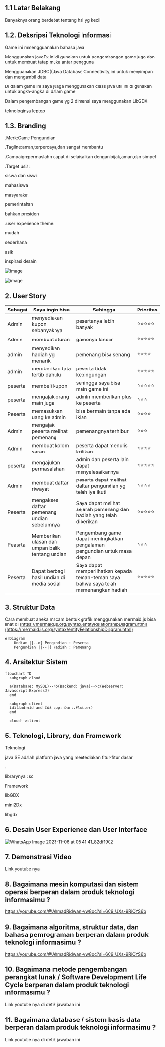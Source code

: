 ## 1.1 Latar Belakang

Banyaknya orang berdebat tentang hal yg kecil

## 1.2. Deksripsi Teknologi Informasi

Game ini mmengguanakan bahasa java

Menggunakan javaFx ini di gunakan untuk pengembangan game juga dan untuk membuat tatap muka antar pengguna

Mengguanakan JDBC((Java Database Connectivity)ini untuk menyimpan dan mengambil data

Di dalam game ini saya juaga menggunakan class java util ini di gunakan untuk angka-angka di dalam game

Dalam pengembangan game yg 2 dimensi saya menggunakan LibGDX

teknologinya leptop

## 1.3. Branding
.Merk:Game Pengundian

.Tagline:aman,terpercaya,dan sangat membantu

.Campaign:permaslahn dapat di selaisaikan dengan bijak,aman,dan simpel

.Target usia:

siswa dan siswi

mahasiswa

masyarakat

pemerintahan

bahkan presiden

.user experience theme:

mudah

sederhana

asik

inspirasi desain

![image](https://github.com/Ahmadlong/Game-Pengundian/assets/148826264/4dab42a0-09bc-44e3-a242-451fcc7fdb68)

![image](https://github.com/Ahmadlong/Game-Pengundian/assets/148826264/33f3a2f0-2a48-46a6-af88-1501780ea6da)


## 2. User Story

Sebagai | Saya ingin bisa | Sehingga | Prioritas
---|---|---|---
Admin| menyediakan kupon sebanyaknya | pesertanya lebih banyak | ⭐⭐⭐⭐⭐
Admin|membuat aturan|gamenya lancar|⭐⭐⭐⭐⭐
admin|menyedikan hadiah yg menarik|pemenang bisa senang|⭐⭐⭐⭐
admin|memberikan tata tertib dahulu|peserta tidak kebingungan|⭐⭐⭐⭐⭐
peserta|membeli kupon|sehingga saya bisa main game ini|⭐⭐⭐⭐⭐
peserta|mengajak orang main juga|admin memberikan plus ke peserta|⭐⭐⭐
Peserta|memasukkan uang ke admin|bisa bermain tanpa ada iklan|⭐⭐⭐⭐
Admin|mengajak peserta melihat pemenang|pemenangnya terhibur|⭐⭐⭐
Admin|membuat kolom saran|peserta dapat menulis kritikan|⭐⭐⭐⭐
peserta|mengajukan permasalahan|admin dan peserta lain dapat menyelesaikannya|⭐⭐⭐⭐⭐
Admin|membuat daftar riwayat|peserta dapat melihat daftar pengundian yg telah iya ikuti|⭐⭐⭐⭐
Peserta|mengakses daftar pemenang undian sebelumnya|Saya dapat melihat sejarah pemenang dan hadiah yang telah diberikan|⭐⭐⭐⭐⭐
Peasrta|Memberikan ulasan dan umpan balik tentang undian| Pengembang game dapat meningkatkan pengalaman pengundian untuk masa depan|⭐⭐⭐
Peserta|Dapat berbagi hasil undian di media sosial|Saya dapat memperlihatkan kepada teman-teman saya bahwa saya telah memenangkan hadiah|⭐⭐⭐⭐⭐

## 3. Struktur Data

Cara membuat aneka macam bentuk grafik menggunakan mermaid.js bisa lihat di [https://mermaid.js.org/syntax/entityRelationshipDiagram.html](https://mermaid.js.org/syntax/entityRelationshipDiagram.html) 


```mermaid
erDiagram
    Undian ||--o{ Pengundian : Peserta
    Pengundian ||--|{ Hadiah : Pemenang
```


## 4. Arsitektur Sistem

```mermaid
flowchart TD
  subgraph cloud

  a(Database: MySQL)-->b(Backend: java)-->c(Webserver: Javascript.ExpressJ)
  end

  subgraph client
  id1(Android and IOS app: Dart.Flutter)
  end

  cloud-->client

```

## 5. Teknologi, Library, dan Framework
Teknologi

java SE adalah platform java yang mentediakan fitur-fitur dasar


.

librarynya : sc

Framework 

libGDX

mini2Dx

libgdx

## 6. Desain User Experience dan User Interface

![WhatsApp Image 2023-11-06 at 05 41 41_82df1902](https://github.com/Ahmadlong/Game-Pengundian/assets/148826264/031204d7-6cac-4703-89cf-4b2dfb93905a)

## 7. Demonstrasi Video

Link youtube nya

## 8. Bagaimana mesin komputasi dan sistem operasi berperan dalam produk teknologi informasimu ?

https://youtube.com/@AhmadRidwan-vw8oc?si=6C9_UXs-9RiOYS6b

## 9. Bagaimana algoritma, struktur data, dan bahasa pemrograman berperan dalam produk teknologi informasimu ?

https://youtube.com/@AhmadRidwan-vw8oc?si=6C9_UXs-9RiOYS6b

## 10. Bagaimana metode pengembangan perangkat lunak / Software Development Life Cycle berperan dalam produk teknologi informasimu ?

Link youtube nya di detik jawaban ini

## 11. Bagaimana database / sistem basis data berperan dalam produk teknologi informasimu ?

Link youtube nya di detik jawaban ini
